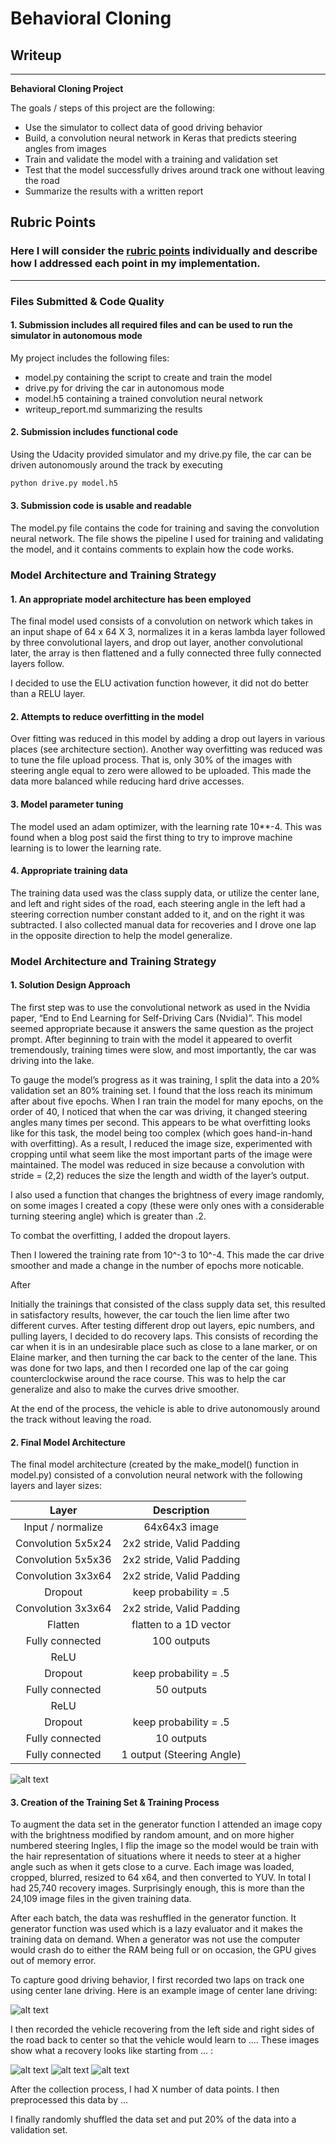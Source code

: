 # **Behavioral Cloning**

## Writeup

---

**Behavioral Cloning Project**

The goals / steps of this project are the following:
* Use the simulator to collect data of good driving behavior
* Build, a convolution neural network in Keras that predicts steering angles from images
* Train and validate the model with a training and validation set
* Test that the model successfully drives around track one without leaving the road
* Summarize the results with a written report


[//]: # (Image References)

[image1]: ./examples/placeholder.png "Model Visualization"
[image2]: ./examples/placeholder.png "Grayscaling"
[image3]: ./examples/placeholder_small.png "Recovery Image"
[image4]: ./examples/placeholder_small.png "Recovery Image"
[image5]: ./examples/placeholder_small.png "Recovery Image"
[image6]: ./examples/placeholder_small.png "Normal Image"
[image7]: ./examples/placeholder_small.png "Flipped Image"

## Rubric Points
### Here I will consider the [rubric points](https://review.udacity.com/#!/rubrics/432/view) individually and describe how I addressed each point in my implementation.  

---
### Files Submitted & Code Quality

#### 1. Submission includes all required files and can be used to run the simulator in autonomous mode

My project includes the following files:
* model.py containing the script to create and train the model
* drive.py for driving the car in autonomous mode
* model.h5 containing a trained convolution neural network
* writeup_report.md summarizing the results

#### 2. Submission includes functional code
Using the Udacity provided simulator and my drive.py file, the car can be driven autonomously around the track by executing
```sh
python drive.py model.h5
```

#### 3. Submission code is usable and readable

The model.py file contains the code for training and saving the convolution neural network. The file shows the pipeline I used for training and validating the model, and it contains comments to explain how the code works.

### Model Architecture and Training Strategy

#### 1. An appropriate model architecture has been employed

The final model used consists of a convolution on network which takes in an input shape of 64 x 64 X 3, normalizes it in a keras lambda layer followed by three convolutional layers, and drop out layer, another convolutional later, the array is then flattened and a fully connected three fully connected layers follow.

I decided to use the ELU activation function however, it did not do better than a RELU layer.

#### 2. Attempts to reduce overfitting in the model

Over fitting was reduced in this model by adding a drop out layers in various places (see architecture section). Another way overfitting was reduced was to tune the file upload process. That is, only 30% of the images with steering angle equal to zero were allowed to be uploaded. This made the data more balanced while reducing hard drive accesses.

#### 3. Model parameter tuning

The model used an adam optimizer, with the learning rate 10**-4. This was found when a blog post said the first thing to try to improve machine learning is to lower the learning rate.

#### 4. Appropriate training data

The training data used was the class supply data, or utilize the center lane, and left and right sides of the road, each steering angle in the left had a steering correction number constant added to it, and on the right it was subtracted. I also collected manual data for recoveries and I drove one lap in the opposite direction to help the model generalize.

### Model Architecture and Training Strategy

#### 1. Solution Design Approach

The first step was to use the convolutional network as used in the Nvidia paper, “End to End Learning for Self-Driving Cars (Nvidia)”. This model seemed appropriate because it answers the same question as the project prompt. After beginning to train with the model it appeared to overfit tremendously, training times were slow, and most importantly, the car was driving into the lake.

To gauge the model’s progress as it was training, I split the data into a 20% validation set an 80% training set. I found that the loss reach its minimum after about five epochs. When I ran train the model for many epochs, on the order of 40, I noticed that when the car was driving, it changed steering angles many times per second. This appears to be what overfitting looks like for this task, the model being too complex (which goes hand-in-hand with overfitting). As a result, I reduced the image size, experimented with cropping until what seem like the most important parts of the image were maintained. The model was reduced in size because a convolution with stride = (2,2) reduces the size the length and width of the layer’s output.

I also used a function that changes the brightness of every image randomly, on some images I created a copy (these were only ones with a considerable turning steering angle) which is greater than .2.

To combat the overfitting, I added the dropout layers.

Then I lowered the training rate from 10^-3 to 10^-4. This made the car drive smoother and made a change in the number of epochs more noticable.

After

Initially the trainings that consisted of the class supply data set, this resulted in satisfactory results, however, the car touch the lien lime after two different curves. After testing different drop out layers, epic numbers, and pulling layers, I decided to do recovery laps. This consists of recording the car when it is in an undesirable place such as close to a lane marker, or on Elaine marker, and then turning the car back to the center of the lane. This was done for two laps, and then I recorded one lap of the car going counterclockwise around the race course. This was to help the car generalize and also to make the curves drive smoother.

At the end of the process, the vehicle is able to drive autonomously around the track without leaving the road.

#### 2. Final Model Architecture

The final model architecture (created by the make_model() function in model.py) consisted of a convolution neural network with the following layers and layer sizes:

| Layer         		|     Description	        					|
|:---------------------:|:---------------------------------------------:|
| Input / normalize 	| 64x64x3 image    								|
| Convolution 5x5x24   	| 2x2 stride, Valid Padding 					|
| Convolution 5x5x36   	| 2x2 stride, Valid Padding 					|
| Convolution 3x3x64   	| 2x2 stride, Valid Padding						|
| Dropout      			| keep probability = .5							|
| Convolution 3x3x64  	| 2x2 stride, Valid Padding 					|
| Flatten				| flatten to a 1D vector						|
| Fully connected		| 100 outputs 									|
| ReLU	      			| 												|
| Dropout      			| keep probability = .5							|
| Fully connected		| 50 outputs 									|
| ReLU	      			| 												|
| Dropout      			| keep probability = .5							|
| Fully connected		| 10 outputs 									|
| Fully connected		| 1 output (Steering Angle) 					|

![alt text][image1]

#### 3. Creation of the Training Set & Training Process

To augment the data set in the generator function I attended an image copy with the brightness modified by random amount, and on more higher numbered steering Ingles, I flip the image so the model would be train with the hair representation of situations where it needs to steer at a higher angle such as when it gets close to a curve. Each image was loaded, cropped, blurred, resized to 64 x64, and then converted to YUV. In total I had 25,740 recovery images. Surprisingly enough, this is more than the 24,109 image files in the given training data.

After each batch, the data was reshuffled in the generator function. It generator function was used which is a lazy evaluator and it makes the training data on demand. When a generator was not use the computer would crash do to either the RAM being full or on occasion, the GPU gives out of memory error.


To capture good driving behavior, I first recorded two laps on track one using center lane driving. Here is an example image of center lane driving:

![alt text][image2]

I then recorded the vehicle recovering from the left side and right sides of the road back to center so that the vehicle would learn to .... These images show what a recovery looks like starting from ... :

![alt text][image3]
![alt text][image4]
![alt text][image5]


After the collection process, I had X number of data points. I then preprocessed this data by ...


I finally randomly shuffled the data set and put 20% of the data into a validation set.
